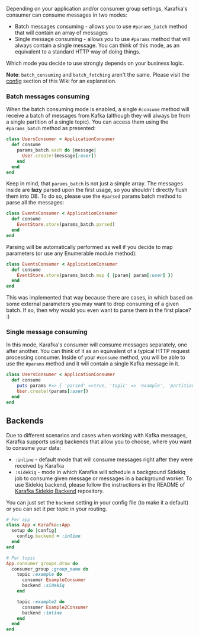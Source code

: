 Depending on your application and/or consumer group settings, Karafka's consumer can consume messages in two modes:

* Batch messages consuming - allows you to use ```#params_batch``` method that will contain an array of messages
* Single message consuming - allows you to use ```#params``` method that will always contain a single message. You can think of this mode, as an equivalent to a standard HTTP way of doing things.

Which mode you decide to use strongly depends on your business logic.

**Note**: ```batch_consuming``` and ```batch_fetching``` aren't the same. Please visit the [config](https://github.com/karafka/karafka/wiki/Configuration) section of this Wiki for an explanation.

### Batch messages consuming

When the batch consuming mode is enabled, a single ```#consume``` method will receive a batch of messages from Kafka (although they will always be from a single partition of a single topic). You can access them using the ```#params_batch``` method as presented:

```ruby
class UsersConsumer < ApplicationConsumer
  def consume
    params_batch.each do |message|
      User.create!(message[:user])
    end
  end
end
```

Keep in mind, that ```params_batch``` is not just a simple array. The messages inside are **lazy** parsed upon the first usage, so you shouldn't directly flush them into DB. To do so, please use the ```#parsed``` params batch method to parse all the messages:

```ruby
class EventsConsumer < ApplicationConsumer
  def consume
    EventStore.store(params_batch.parsed)
  end
end
```

Parsing will be automatically performed as well if you decide to map parameters (or use any Enumerable module method):

```ruby
class EventsConsumer < ApplicationConsumer
  def consume
    EventStore.store(params_batch.map { |param| param[:user] })
  end
end
```

This was implemented that way because there are cases, in which based on some external parameters you may want to drop consuming of a given batch. If so, then why would you even want to parse them in the first place? :)

### Single message consuming

In this mode, Karafka's consumer will consume messages separately, one after another. You can think of it as an equivalent of a typical HTTP request processing consumer. Inside of your ```#consume``` method, you will be able to use the ```#params``` method and it will contain a single Kafka message in it.

```ruby
class UsersConsumer < ApplicationConsumer
  def consume
    puts params #=> { 'parsed' =>true, 'topic' => 'example', 'partition' => 0, ... }
    User.create!(params[:user])
  end
end
```

## Backends

Due to different scenarios and cases when working with Kafka messages, Karafka supports using backends that allow you to choose, where you want to consume your data:

* ```:inline``` - default mode that will consume messages right after they were received by Karafka
* ```:sidekiq``` - mode in which Karafka will schedule a background Sidekiq job to consume given message or messages in a background worker. To use Sidekiq backend, please follow the instructions in the README of [Karafka Sidekiq Backend](https://github.com/karafka/karafka-sidekiq-backend) repository.

You can just set the ```backend``` setting in your config file (to make it a default) or you can set it per topic in your routing.

```ruby
# Per app
class App < Karafka::App
  setup do |config|
    config.backend = :inline
  end
end

# Per topic
App.consumer_groups.draw do
  consumer_group :group_name do
    topic :example do
      consumer ExampleConsumer
      backend :sidekiq
    end

    topic :example2 do
      consumer Example2Consumer
      backend :inline
    end
  end
end
```
